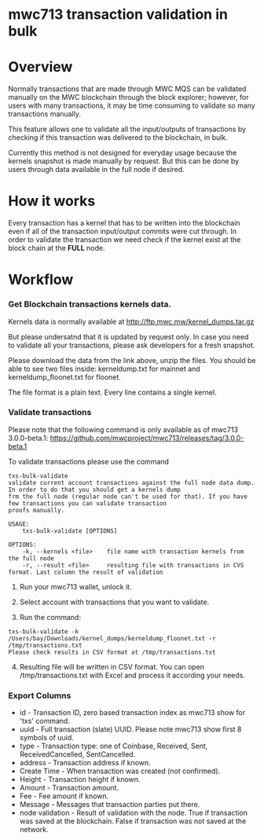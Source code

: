 # mwc713 transaction validation in bulk

# Overview

Normally transactions that are made through MWC MQS can be validated manually on the MWC blockchain through the block explorer; however, for users with many transactions, it may be time consuming to validate so many transactions manually.

This feature allows one to validate all the input/outputs of transactions by checking if this transaction was delivered to the blockchain, in bulk.

Currently this method is not designed for everyday usage because the kernels snapshot is made manually by request. But this can be done by users through data available in the full node if desired.

# How it works

Every transaction has a kernel that has to be written into the blockchain even if all of the transaction input/output commits were cut through.
In order to validate the transaction we need check if the kernel exist at the block chain at the **FULL** node.

# Workflow

### Get Blockchain transactions kernels data.

Kernels data is normally available at http://ftp.mwc.mw/kernel_dumps.tar.gz

But please undersatnd that it is updated by request only. In case you need to validate all your transactions, please ask developers for a fresh snapshot.

Please download the data from the link above, unzip the files. You should be able to see two files inside: kerneldump.txt for mainnet and kerneldump_floonet.txt for floonet.

The file format is a plain text. Every line contains a single kernel.


### Validate transactions

Please note that the following command is only available as of mwc713 3.0.0-beta.1: https://github.com/mwcproject/mwc713/releases/tag/3.0.0-beta.1

To validate transactions please use the command

```
txs-bulk-validate
validate current account transactions against the full node data dump. In order to do that you should get a kernels dump
frm the full node (regular node can't be used for that). If you have few transactions you can validate transaction
proofs manually.

USAGE:
    txs-bulk-validate [OPTIONS]

OPTIONS:
    -k, --kernels <file>    file name with transaction kernels from the full node
    -r, --result <file>     resulting file with transactions in CVS format. Last column the result of validation
```


1. Run your mwc713 wallet, unlock it.

2. Select account with transactions that you want to validate.

3. Run the command:

```
txs-bulk-validate -k /Users/bay/Downloads/kernel_dumps/kerneldump_floonet.txt -r /tmp/transactions.txt
Please check results in CSV format at /tmp/transactions.txt
``` 

4. Resulting file will be written in CSV format. You can open /tmp/transactions.txt  with Excel and process it according your needs.

### Export Columns

 * id   - Transaction ID, zero based transaction index as mwc713 show for 'txs' command.
 * uuid - Full transaction (slate) UUID. Please note mwc713 show first 8 symbols of uuid.
 * type - Transaction type: one of Coinbase, Received, Sent, ReceivedCancelled, SentCancelled.
 * address - Transaction address if known.
 * Create Time - When transaction was created (not confirmed).
 * Height  - Transaction height if known.
 * Amount - Transaction amount.
 * Fee  - Fee amount if known.
 * Message - Messages that transaction parties put there.
 * node validation - Result of validation with the node. True if transaction was saved at the blockchain. False if transaction was not saved at the network.
